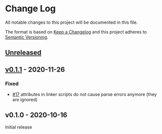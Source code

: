 # Change Log

All notable changes to this project will be documented in this file.

The format is based on [Keep a Changelog](http://keepachangelog.com/)
and this project adheres to [Semantic Versioning](http://semver.org/).

## [Unreleased]

## [v0.1.1] - 2020-11-26

### Fixed
- [#17] attributes in linker scripts do not cause parse errors anymore (they are ignored)

[#17]: https://github.com/knurling-rs/flip-link/pull/17

## v0.1.0 - 2020-10-16

Initial release

[Unreleased]: https://github.com/knurling-rs/flip-link/compare/v0.1.1...main
[v0.1.1]: https://github.com/knurling-rs/flip-link/compare/v0.1.0...v0.1.1
